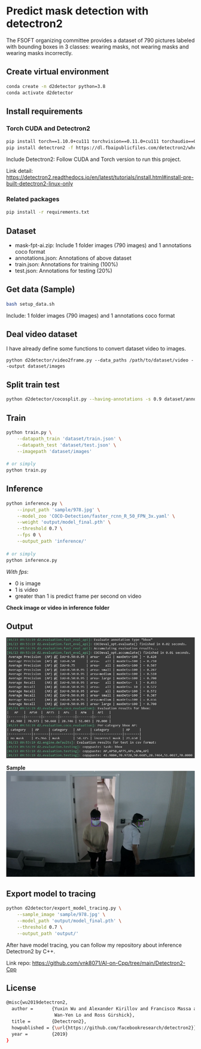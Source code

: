 # Predict mask detection with detectron2

The FSOFT organizing committee provides a dataset of 790 pictures labeled with bounding boxes in 3 classes: wearing masks, not wearing masks and wearing masks incorrectly.

## Create virtual environment
```bash
conda create -n d2detector python=3.8
conda activate d2detector
```

## Install requirements
### Torch CUDA and Detectron2
```bash
pip install torch==1.10.0+cu111 torchvision==0.11.0+cu111 torchaudio==0.10.0 -f https://download.pytorch.org/whl/torch_stable.html
pip install detectron2 -f https://dl.fbaipublicfiles.com/detectron2/wheels/cu111/torch1.10/index.html
```
Include Detectron2: Follow CUDA and Torch version to run this project.

Link detail: https://detectron2.readthedocs.io/en/latest/tutorials/install.html#install-pre-built-detectron2-linux-only

### Related packages
```bash
pip install -r requirements.txt
```

## Dataset
- mask-fpt-ai.zip: Include 1 folder images (790 images) and 1 annotations coco format
- annotations.json: Annotations of above dataset
- train.json: Annotations for training (100%)
- test.json: Annotations for testing (20%)

## Get data (Sample)
```bash
bash setup_data.sh
```
Include: 1 folder images (790 images) and 1 annotations coco format

## Deal video dataset
I have already define some functions to convert dataset video to images.
```
python d2detector/video2frame.py --data_paths /path/to/dataset/video --output dataset/images
```
## Split train test
```bash
python d2detector/cocosplit.py --having-annotations -s 0.9 dataset/annotations.json dataset/train.json dataset/test.json
```

## Train
```bash
python train.py \
    --datapath_train 'dataset/train.json' \
    --datapath_test 'dataset/test.json' \
    --imagepath 'dataset/images'

# or simply
python train.py
```

## Inference
```bash
python inference.py \
    --input_path 'sample/978.jpg' \
    --model_zoo 'COCO-Detection/faster_rcnn_R_50_FPN_3x.yaml' \
    --weight 'output/model_final.pth' \
    --threshold 0.7 \
    --fps 0 \
    --output_path 'inference/' 

# or simply
python inference.py
```

*With fps*:
- 0 is image
- 1 is video
- greater than 1 is predict frame per second on video

**Check image or video in inference folder**

## Output
![evaluate](https://github.com/vnk8071/detectron2-object-detection/blob/master/image/output.jpg)

**Sample**
![sample](https://github.com/vnk8071/detectron2-object-detection/blob/master/image/sample.jpg)

## Export model to tracing
```bash
python d2detector/export_model_tracing.py \
    --sample_image 'sample/978.jpg' \
    --model_path 'output/model_final.pth' \
    --threshold 0.7 \
    --output_path 'output/' 
```
After have model tracing, you can follow my repository about inference Detectron2 by C++.

Link repo: https://github.com/vnk8071/AI-on-Cpp/tree/main/Detectron2-Cpp
## License
```bash
@misc{wu2019detectron2,
  author =       {Yuxin Wu and Alexander Kirillov and Francisco Massa and
                  Wan-Yen Lo and Ross Girshick},
  title =        {Detectron2},
  howpublished = {\url{https://github.com/facebookresearch/detectron2}},
  year =         {2019}
}
```

